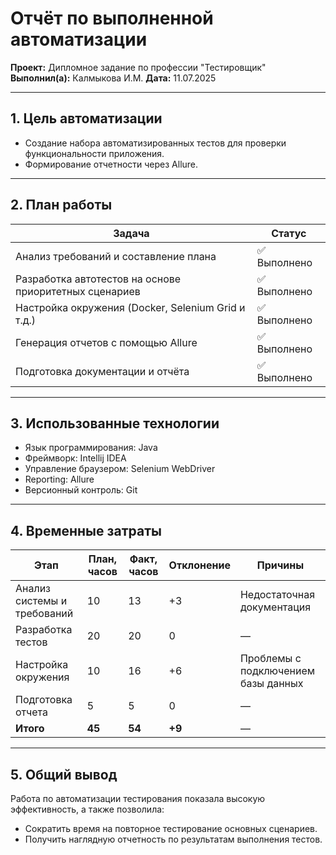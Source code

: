 #  Отчёт по выполненной автоматизации
**Проект:** Дипломное задание по профессии "Тестировщик"  
**Выполнил(а):** Калмыкова И.М.
**Дата:** 11.07.2025

---

## 1. Цель автоматизации

- Создание набора автоматизированных тестов для проверки функциональности приложения.
- Формирование отчетности через Allure.

---

## 2. План работы

| Задача | Статус |
|-------|--------|
| Анализ требований и составление плана | ✅ Выполнено |
| Разработка автотестов на основе приоритетных сценариев | ✅ Выполнено |
| Настройка окружения (Docker, Selenium Grid и т.д.) | ✅ Выполнено |
| Генерация отчетов с помощью Allure | ✅ Выполнено |
| Подготовка документации и отчёта | ✅ Выполнено |

---

## 3. Использованные технологии
- Язык программирования: Java
- Фреймворк: Intellij IDEA
- Управление браузером: Selenium WebDriver
- Reporting: Allure
- Версионный контроль: Git

---

## 4. Временные затраты

| Этап | План, часов | Факт, часов | Отклонение | Причины                             |
|------|-------------|-------------|------------|-------------------------------------|
| Анализ системы и требований | 10 | 13          | +3         | Недостаточная документация          |
| Разработка тестов | 20 | 20          | 0          | —                                   |
| Настройка окружения | 10 | 16          | +6         | Проблемы с подключением базы данных |
| Подготовка отчета | 5 | 5           | 0          | —                                   |
| **Итого** | **45** | **54**       | **+9**     | —                                   |

---


## 5. Общий вывод

Работа по автоматизации тестирования показала высокую эффективность, а также позволила:
- Сократить время на повторное тестирование основных сценариев.
- Получить наглядную отчетность по результатам выполнения тестов.